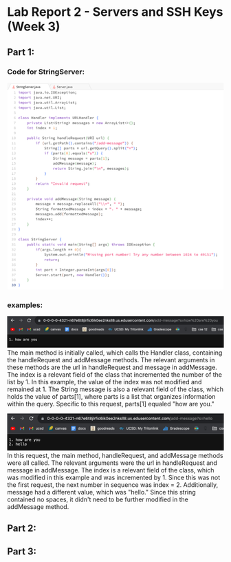 # Lab Report 2 - Servers and SSH Keys (Week 3)
## Part 1:
### Code for StringServer:
![Image](lab2-code.png)

### examples:
![Image](lab2-ex1.png)
The main method is initially called, which calls the Handler class, containing the handleRequest and addMessage methods. The relevant arguments in these methods are the url in handleRequest and message in addMessage. The index is a relevant field of the class that incremented the number of the list by 1. In this example, the value of the index was not modified and remained at 1. The String message is also a relevant field of the class, which holds the value of parts[1], where parts is a list that organizes information within the query. Specific to this request, parts[1] equaled "how are you."

![Image](lab2-ex2.png)
In this request, the main method, handleRequest, and addMessage methods were all called. The relevant arguments were the url in handleRequest and message in addMessage. The index is a relevant field of the class, which was modified in this example and was incremented by 1. Since this was not the first request, the next number in sequence was index = 2. Additionally, message had a different value, which was "hello." Since this string contained no spaces, it didn't need to be further modified in the addMessage method.

## Part 2:

## Part 3:
